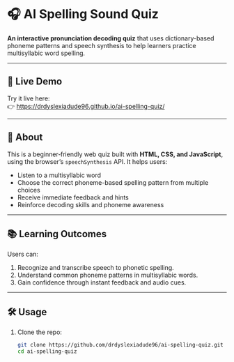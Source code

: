 # 🎧 AI Spelling Sound Quiz

**An interactive pronunciation decoding quiz** that uses dictionary-based phoneme patterns and speech synthesis to help learners practice multisyllabic word spelling.

---

## 🚀 Live Demo  
Try it live here:  
👉 https://drdyslexiadude96.github.io/ai-spelling-quiz/

---

## 🧠 About

This is a beginner‑friendly web quiz built with **HTML, CSS, and JavaScript**, using the browser’s `speechSynthesis` API. It helps users:
- Listen to a multisyllabic word  
- Choose the correct phoneme-based spelling pattern from multiple choices  
- Receive immediate feedback and hints  
- Reinforce decoding skills and phoneme awareness  

---

## 📚 Learning Outcomes

Users can:

1. Recognize and transcribe speech to phonetic spelling.  
2. Understand common phoneme patterns in multisyllabic words.  
3. Gain confidence through instant feedback and audio cues.  

---

## 🛠️ Usage

1. Clone the repo:
   ```bash
   git clone https://github.com/drdyslexiadude96/ai-spelling-quiz.git
   cd ai-spelling-quiz
